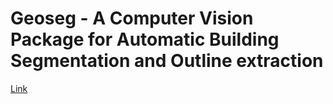 # Geoseg - A Computer Vision Package for Automatic Building Segmentation and Outline extraction

[Link](https://github.com/huster-wgm/geoseg)
